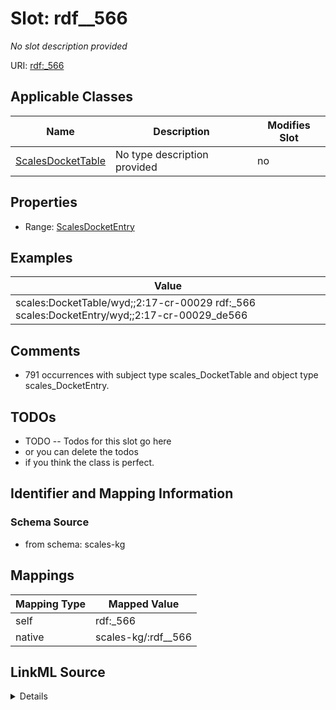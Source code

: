 

# Slot: rdf__566


_No slot description provided_





URI: [rdf:_566](http://www.w3.org/1999/02/22-rdf-syntax-ns#_566)



<!-- no inheritance hierarchy -->





## Applicable Classes

| Name | Description | Modifies Slot |
| --- | --- | --- |
| [ScalesDocketTable](../classes/ScalesDocketTable.md) | No type description provided |  no  |







## Properties

* Range: [ScalesDocketEntry](../classes/ScalesDocketEntry.md)






## Examples

| Value |
| --- |
| scales:DocketTable/wyd;;2:17-cr-00029 rdf:_566 scales:DocketEntry/wyd;;2:17-cr-00029_de566 |

## Comments

* 791 occurrences with subject type scales_DocketTable and object type scales_DocketEntry.

## TODOs

* TODO -- Todos for this slot go here
* or you can delete the todos
* if you think the class is perfect.

## Identifier and Mapping Information







### Schema Source


* from schema: scales-kg




## Mappings

| Mapping Type | Mapped Value |
| ---  | ---  |
| self | rdf:_566 |
| native | scales-kg/:rdf__566 |




## LinkML Source

<details>
```yaml
name: rdf__566
description: No slot description provided
todos:
- TODO -- Todos for this slot go here
- or you can delete the todos
- if you think the class is perfect.
comments:
- 791 occurrences with subject type scales_DocketTable and object type scales_DocketEntry.
examples:
- value: scales:DocketTable/wyd;;2:17-cr-00029 rdf:_566 scales:DocketEntry/wyd;;2:17-cr-00029_de566
from_schema: scales-kg
rank: 1000
slot_uri: rdf:_566
alias: rdf__566
domain_of:
- scales_DocketTable
range: scales_DocketEntry

```
</details>